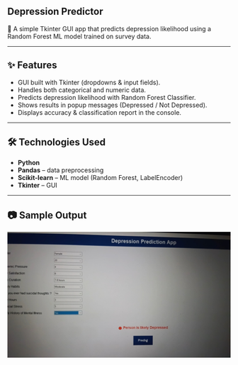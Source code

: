 ## Depression Predictor  

🔹 A simple Tkinter GUI app that predicts depression likelihood using a Random Forest ML model trained on survey data.  

---

## ✨ Features  
- GUI built with Tkinter (dropdowns & input fields).  
- Handles both categorical and numeric data.  
- Predicts depression likelihood with Random Forest Classifier.  
- Shows results in popup messages (Depressed / Not Depressed).  
- Displays accuracy & classification report in the console.  

---

## 🛠 Technologies Used  
- **Python**  
- **Pandas** – data preprocessing  
- **Scikit-learn** – ML model (Random Forest, LabelEncoder)  
- **Tkinter** – GUI  

---

## 📷 Sample Output  
![App Screenshot](./ml.jpeg)
